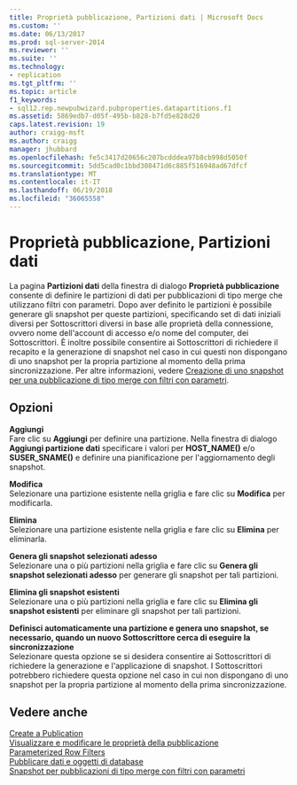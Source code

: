 ```yaml
---
title: Proprietà pubblicazione, Partizioni dati | Microsoft Docs
ms.custom: ''
ms.date: 06/13/2017
ms.prod: sql-server-2014
ms.reviewer: ''
ms.suite: ''
ms.technology:
- replication
ms.tgt_pltfrm: ''
ms.topic: article
f1_keywords:
- sql12.rep.newpubwizard.pubproperties.datapartitions.f1
ms.assetid: 5869edb7-d05f-495b-b828-b7fd5e828d20
caps.latest.revision: 19
author: craigg-msft
ms.author: craigg
manager: jhubbard
ms.openlocfilehash: fe5c3417d20656c207bcdddea97b8cb998d5050f
ms.sourcegitcommit: 5dd5cad0c1bbd308471d6c885f516948ad67dfcf
ms.translationtype: MT
ms.contentlocale: it-IT
ms.lasthandoff: 06/19/2018
ms.locfileid: "36065558"
---
```

# <a name="publication-properties-data-partitions"></a>Proprietà pubblicazione, Partizioni dati
  La pagina **Partizioni dati** della finestra di dialogo **Proprietà pubblicazione** consente di definire le partizioni di dati per pubblicazioni di tipo merge che utilizzano filtri con parametri. Dopo aver definito le partizioni è possibile generare gli snapshot per queste partizioni, specificando set di dati iniziali diversi per Sottoscrittori diversi in base alle proprietà della connessione, ovvero nome dell'account di accesso e/o nome del computer, dei Sottoscrittori. È inoltre possibile consentire ai Sottoscrittori di richiedere il recapito e la generazione di snapshot nel caso in cui questi non dispongano di uno snapshot per la propria partizione al momento della prima sincronizzazione. Per altre informazioni, vedere [Creazione di uno snapshot per una pubblicazione di tipo merge con filtri con parametri](create-a-snapshot-for-a-merge-publication-with-parameterized-filters.md).  
  
## <a name="options"></a>Opzioni  
 **Aggiungi**  
 Fare clic su **Aggiungi** per definire una partizione. Nella finestra di dialogo **Aggiungi partizione dati** specificare i valori per **HOST_NAME()** e/o **SUSER_SNAME()** e definire una pianificazione per l'aggiornamento degli snapshot.  
  
 **Modifica**  
 Selezionare una partizione esistente nella griglia e fare clic su **Modifica** per modificarla.  
  
 **Elimina**  
 Selezionare una partizione esistente nella griglia e fare clic su **Elimina** per eliminarla.  
  
 **Genera gli snapshot selezionati adesso**  
 Selezionare una o più partizioni nella griglia e fare clic su **Genera gli snapshot selezionati adesso** per generare gli snapshot per tali partizioni.  
  
 **Elimina gli snapshot esistenti**  
 Selezionare una o più partizioni nella griglia e fare clic su **Elimina gli snapshot esistenti** per eliminare gli snapshot per tali partizioni.  
  
 **Definisci automaticamente una partizione e genera uno snapshot, se necessario, quando un nuovo Sottoscrittore cerca di eseguire la sincronizzazione**  
 Selezionare questa opzione se si desidera consentire ai Sottoscrittori di richiedere la generazione e l'applicazione di snapshot. I Sottoscrittori potrebbero richiedere questa opzione nel caso in cui non dispongano di uno snapshot per la propria partizione al momento della prima sincronizzazione.  
  
## <a name="see-also"></a>Vedere anche  
 [Create a Publication](publish/create-a-publication.md)   
 [Visualizzare e modificare le proprietà della pubblicazione](publish/view-and-modify-publication-properties.md)   
 [Parameterized Row Filters](merge/parameterized-filters-parameterized-row-filters.md)   
 [Pubblicare dati e oggetti di database](publish/publish-data-and-database-objects.md)   
 [Snapshot per pubblicazioni di tipo merge con filtri con parametri](snapshots-for-merge-publications-with-parameterized-filters.md)  
  
  